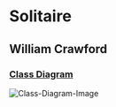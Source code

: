 # Solitaire

## William Crawford

### [Class Diagram](https://drive.google.com/file/d/1vRhHTMT_gGYYiIblIJdUbZqh6ViIK8LR/view?usp=sharing)

![Class-Diagram-Image](https://github.com/9701836/Solitaire/blob/gh-pages/images/Class-Diagram.png?raw=true)

